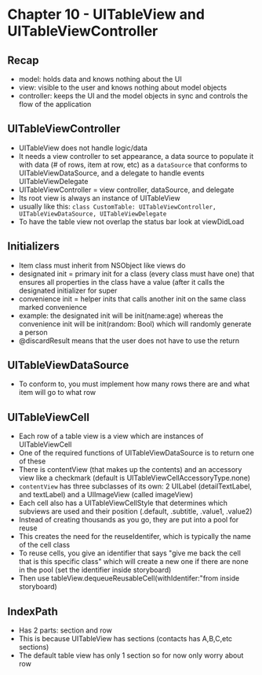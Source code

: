 # Chapter 10 - UITableView and UITableViewController

## Recap

* model: holds data and knows nothing about the UI
* view: visible to the user and knows nothing about model objects
* controller: keeps the UI and the model objects in sync and controls the flow of the application

## UITableViewController

* UITableView does not handle logic/data
* It needs a view controller to set appearance, a data source to populate it with data (# of rows, item at row, etc) as a ```dataSource``` that conforms to UITableViewDataSource, and a delegate to handle events UITableViewDelegate
* UITableViewController = view controller, dataSource, and delegate
* Its root view is always an instance of UITableView
* usually like this: ```class CustomTable: UITableViewController, UITableViewDataSource, UITableViewDelegate```
* To have the table view not overlap the status bar look at viewDidLoad


## Initializers

* Item class must inherit from NSObject like views do
* designated init = primary init for a class (every class must have one) that ensures all properties in the class have a value (after it calls the designated initializer for super
* convenience init = helper inits that calls another init on the same class marked convenience
* example: the designated init will be init(name:age) whereas the convenience init will be init(random: Bool) which will randomly generate a person
* @discardResult means that the user does not have to use the return

## UITableViewDataSource

* To conform to, you must implement how many rows there are and what item will go to what row

## UITableViewCell

* Each row of a table view is a view which are instances of UITableViewCell
* One of the required functions of UITableViewDataSource is to return one of these
* There is contentView (that makes up the contents) and an accessory view like a checkmark (default is UITableViewCellAccessoryType.none)
* ```contentView``` has three subclasses of its own: 2 UILabel (detailTextLabel, and textLabel) and a UIImageView (called imageView)
* Each cell also has a UITableViewCellStyle that determines which subviews are used and their position (.default, .subtitle, .value1, .value2)
* Instead of creating thousands as you go, they are put into a pool for reuse
* This creates the need for the reuseIdentifer, which is typically the name of the cell class
* To reuse cells, you give an identifier that says "give me back the cell that is this specific class" which will create a new one if there are none in the pool (set the identifier inside storyboard)
* Then use tableView.dequeueReusableCell(withIdentifer:"from inside storyboard)

## IndexPath

* Has 2 parts: section and row
* This is because UITableView has sections (contacts has A,B,C,etc sections)
* The default table view has only 1 section so for now only worry about row
